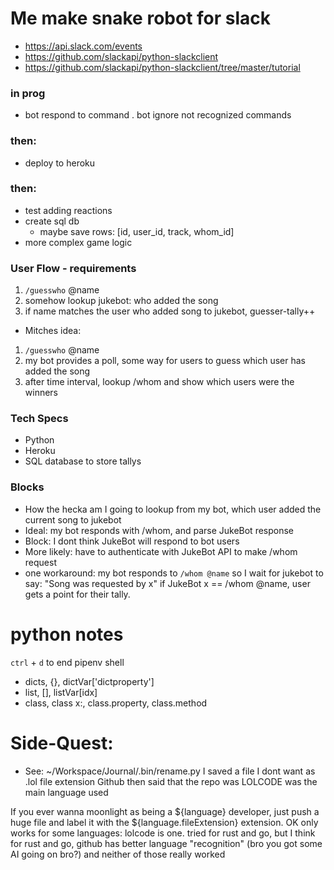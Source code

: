 # Me make snake robot for slack

- https://api.slack.com/events
- https://github.com/slackapi/python-slackclient
- https://github.com/slackapi/python-slackclient/tree/master/tutorial

### in prog
- bot respond to command
. bot ignore not recognized commands
### then:
- deploy to heroku
### then:
- test adding reactions
- create sql db
    - maybe save rows: [id, user_id, track, whom_id]
- more complex game logic

### User Flow - requirements
1. `/guesswho` @name
2. somehow lookup jukebot: who added the song
3. if name matches the user who added song to jukebot, guesser-tally++
- Mitches idea:
1. `/guesswho` @name
2. my bot provides a poll, some way for users to guess which user has added the song
3. after time interval, lookup /whom and show which users were the winners

### Tech Specs
- Python
- Heroku
- SQL database to store tallys

### Blocks
- How the hecka am I going to lookup from my bot, which user added the current song to jukebot
- Ideal: my bot responds with /whom, and parse JukeBot response
- Block: I dont think JukeBot will respond to bot users
- More likely: have to authenticate with JukeBot API to make /whom request
- one workaround: my bot responds to `/whom @name` so I wait for jukebot to say: "Song was requested by x" if JukeBot x == /whom @name, user gets a point for their tally.


# python notes
`ctrl` + `d` to end pipenv shell
- dicts, {}, dictVar['dictproperty']
- list, [], listVar[idx]
- class, class x:, class.property, class.method

# Side-Quest:
- See: ~/Workspace/Journal/.bin/rename.py
I saved a file I dont want as .lol file extension
Github then said that the repo was LOLCODE was the main language used

If you ever wanna moonlight as being a ${language} developer, just push a huge file and label it with the ${language.fileExtension} extension.
OK only works for some languages: lolcode is one.
tried for rust and go, but I think for rust and go, github has better language "recognition" (bro you got some AI going on bro?) and neither of those really worked